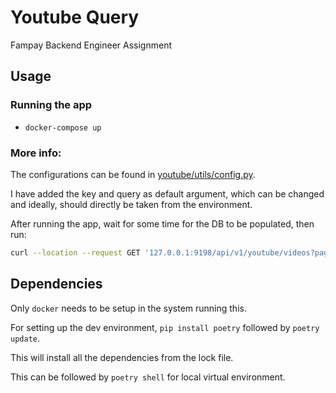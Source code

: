 # Youtube Query

Fampay Backend Engineer Assignment

## Usage

### Running the app

- `docker-compose up`

### More info:

The configurations can be found in [youtube/utils/config.py](https://github.com/shreyasbapat/Youtube-Scraper-Service/blob/master/youtube/utils/config.py).

I have added the key and query as default argument, which can be changed and ideally, should directly be taken from the environment.

After running the app, wait for some time for the DB to be populated, then run:



```bash
curl --location --request GET '127.0.0.1:9198/api/v1/youtube/videos?page=1&query=LIVE'
```

## Dependencies

Only `docker` needs to be setup in the system running this.

For setting up the dev environment, `pip install poetry` followed by `poetry update`. 

This will install all the dependencies from the lock file. 

This can be followed by `poetry shell` for local virtual environment.
